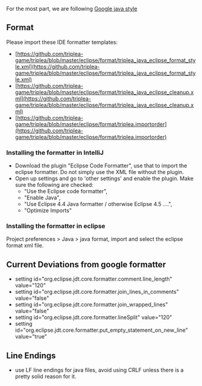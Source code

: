 
For the most part, we are following [Google java style](http://google.github.io/styleguide/javaguide.html)

## Format
Please import these IDE formatter templates:

- [https://github.com/triplea-game/triplea/blob/master/eclipse/format/triplea_java_eclipse_format_style.xml](https://github.com/triplea-game/triplea/blob/master/eclipse/format/triplea_java_eclipse_format_style.xml)
- [https://github.com/triplea-game/triplea/blob/master/eclipse/format/triplea_java_eclipse_cleanup.xml](https://github.com/triplea-game/triplea/blob/master/eclipse/format/triplea_java_eclipse_cleanup.xml)
- [https://github.com/triplea-game/triplea/blob/master/eclipse/format/triplea.importorder](https://github.com/triplea-game/triplea/blob/master/eclipse/format/triplea.importorder)

### Installing the formatter in IntelliJ
- Download the plugin "Eclipse Code Formatter", use that to import the eclipse formatter.  Do not simply use the XML file without the plugin.
- Open up settings and go to 'other settings' and enable the plugin. Make sure the following are checked: 
   - "Use the Eclipse code formatter", 
   - "Enable Java", 
   - "Use Eclipse 4.4 Java formatter / otherwise Eclipse 4.5 ....", 
   - "Optimize Imports"

### Installing the formatter in eclipse
Project preferences > Java > java format, import and select the eclipse format xml file.

## Current Deviations from google formatter
- setting id="org.eclipse.jdt.core.formatter.comment.line_length" value="120"
- setting id="org.eclipse.jdt.core.formatter.join_lines_in_comments" value="false"
- setting id="org.eclipse.jdt.core.formatter.join_wrapped_lines" value="false"
- setting id="org.eclipse.jdt.core.formatter.lineSplit" value="120"
- setting id="org.eclipse.jdt.core.formatter.put_empty_statement_on_new_line" value="true"

## Line Endings
- use LF line endings for java files, avoid using CRLF unless there is a pretty solid reason for it.
